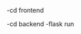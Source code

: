 <!-- python -m flask --app board run --port 8000 --debug -->

<!-- To run Frontend -->
-cd frontend

<!-- To run Backend -->
-cd backend
-flask run
